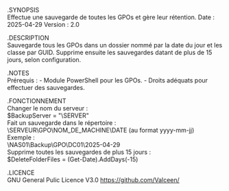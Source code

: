 .SYNOPSIS<br>
    Effectue une sauvegarde de toutes les GPOs et gère leur rétention.
    Date    : 2025-04-29
    Version : 2.0

.DESCRIPTION<br>
    Sauvegarde tous les GPOs dans un dossier nommé par la date du jour et les classe par GUID.
    Supprime ensuite les sauvegardes datant de plus de 15 jours, selon configuration.

.NOTES<br>
    Prérequis :
    - Module PowerShell pour les GPOs.
    - Droits adéquats pour effectuer des sauvegardes.

.FONCTIONNEMENT<br>
    Changer le nom du serveur :<br>
    $BackupServer = "\\SERVER"<br>
    Fait un sauvegarde dans le répertoire :<br> 
    \\SERVEUR\\GPO\\NOM_DE_MACHINE\\DATE (au format yyyy-mm-jj)<br>
    Exemple :<br>
    \\NAS01\Backup\GPO\DC01\2025-04-29<br>
    Supprime toutes les sauvegardes de plus 15 jours :<br>
    $DeleteFolderFiles = (Get-Date).AddDays(-15)

.LICENCE<br>
    GNU General Pulic Licence V3.0
    https://github.com/Valceen/

